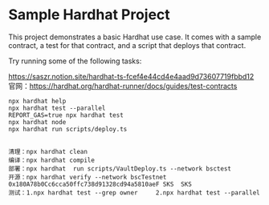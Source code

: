# Sample Hardhat Project

This project demonstrates a basic Hardhat use case. It comes with a sample contract, a test for that contract, and a script that deploys that contract.

Try running some of the following tasks:

https://saszr.notion.site/hardhat-ts-fcef4e44cd4e4aad9d73607719fbbd12
官网：https://hardhat.org/hardhat-runner/docs/guides/test-contracts
```shell
npx hardhat help
npx hardhat test --parallel
REPORT_GAS=true npx hardhat test
npx hardhat node
npx hardhat run scripts/deploy.ts


清理：npx hardhat clean 
编译：npx hardhat compile 
部署：npx hardhat  run scripts/VaultDeploy.ts --network bsctest
开源：npx hardhat verify --network bscTestnet 0x180A78b0Cc6cca50ffc738d91328cd94a5810aeF SKS  SKS
测试：1.npx hardhat test --grep owner 	   2.npx hardhat test --parallel
```
